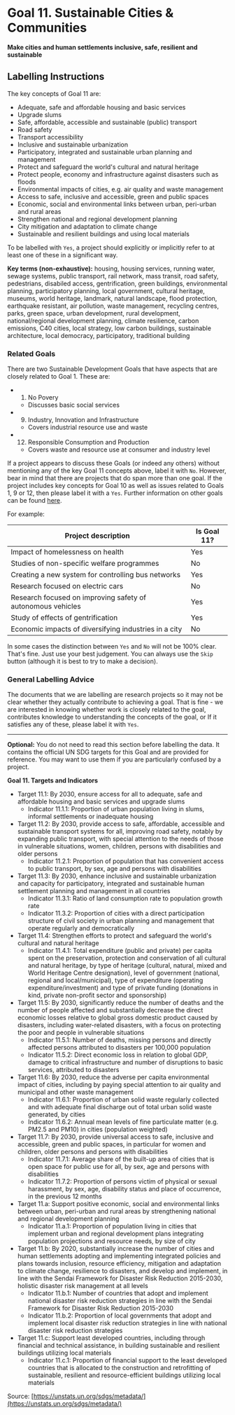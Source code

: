 # Goal 11. Sustainable Cities & Communities
**Make cities and human settlements inclusive, safe, resilient and sustainable**

## Labelling Instructions

The key concepts of Goal 11 are:

* Adequate, safe and affordable housing and basic services 
* Upgrade slums
* Safe, affordable, accessible and sustainable (public) transport
* Road safety
* Transport accessibility
* Inclusive and sustainable urbanization 
* Participatory, integrated and sustainable urban planning and management
* Protect and safeguard the world's cultural and natural heritage
* Protect people, economy and infrastructure against disasters such as floods
* Environmental impacts of cities, e.g. air quality and waste management
* Access to safe, inclusive and accessible, green and public spaces
* Economic, social and environmental links between urban, peri-urban and rural areas
* Strengthen national and regional development planning
* City mitigation and adaptation to climate change
* Sustainable and resilient buildings and using local materials

To be labelled with `Yes`, a project should explicitly or implicitly refer to at least one of these in a significant way.

**Key terms (non-exhaustive):** housing, housing services, running water, sewage systems, public transport, rail network, mass transit, road safety, pedestrians, disabiled access, gentrification, green buildings, environmental planning, participatory planning, local government, cultural heritage, museums, world heritage, landmark, natural landscape, flood protection, earthquake resistant, air pollution, waste management, recycling centres, parks, green space, urban development, rural development, national/regional development planning, climate resilience, carbon emissions, C40 cities, local strategy, low carbon buildings, sustainable architecture, local democracy, participatory, traditional building

### Related Goals

There are two Sustainable Development Goals that have aspects that are closely related to Goal 1. These are:


- 1. No Povery
	- Discusses basic social services
- 9. Industry, Innovation and Infrastructure
	- Covers industrial resource use and waste
- 12. Responsible Consumption and Production
	- Covers waste and resource use at consumer and industry level

If a project appears to discuss these Goals (or indeed any others) without mentioning any of the key Goal 11 concepts above, label it with `No`. However, bear in mind that there are projects that do span more than one goal. If the project includes key concepts for Goal 10 as well as issues related to Goals 1, 9 or 12, then please label it with a `Yes`. Further information on other goals can be found [here](https://unstats.un.org/sdgs/metadata/).

For example:

| Project description                                         | Is Goal 11? |
|-------------------------------------------------------------|-------------|
| Impact of homelessness on health                            | Yes         |
| Studies of non-specific welfare programmes                  | No          |
| Creating a new system for controlling bus networks          | Yes         |
| Research focused on electric cars                           | No          |
| Research focused on improving safety of autonomous vehicles | Yes         |
| Study of effects of gentrification                          | Yes         |
| Economic impacts of diversifying industries in a city       | No          |

In some cases the distinction between `Yes` and `No` will not be 100% clear. That's fine. Just use your best judgement. You can always use the `Skip` button (although it is best to try to make a decision).


### General Labelling Advice

The documents that we are labelling are research projects so it may not be clear whether they actually contribute to achieving a goal. That is fine - we are interested in knowing whether work is closely related to the goal, contributes knowledge to understanding the concepts of the goal, or If it satisfies any of these, please label it with `Yes`.


---

**Optional:** You do not need to read this section before labelling the data. It contains the official UN SDG targets for this Goal and are provided for reference. You may want to use them if you are particularly confused by a project.


**Goal 11. Targets and Indicators**

* Target 11.1: By 2030, ensure access for all to adequate, safe and affordable housing and basic services and upgrade slums
	* Indicator 11.1.1: Proportion of urban population living in slums, informal settlements or inadequate housing
* Target 11.2: By 2030, provide access to safe, affordable, accessible and sustainable transport systems for all, improving road safety, notably by expanding public transport, with special attention to the needs of those in vulnerable situations, women, children, persons with disabilities and older persons
	* Indicator 11.2.1: Proportion of population that has convenient access to public transport, by sex, age and persons with disabilities
* Target 11.3: By 2030, enhance inclusive and sustainable urbanization and capacity for participatory, integrated and sustainable human settlement planning and management in all countries
	* Indicator 11.3.1: Ratio of land consumption rate to population growth rate
	* Indicator 11.3.2: Proportion of cities with a direct participation structure of civil society in urban planning and management that operate regularly and democratically
* Target 11.4: Strengthen efforts to protect and safeguard the world's cultural and natural heritage
	* Indicator 11.4.1: Total expenditure (public and private) per capita spent on the preservation, protection and conservation of all cultural and natural heritage, by type of heritage (cultural, natural, mixed and World Heritage Centre designation), level of government (national, regional and local/municipal), type of expenditure (operating expenditure/investment) and type of private funding (donations in kind, private non-profit sector and sponsorship)
* Target 11.5: By 2030, significantly reduce the number of deaths and the number of people affected and substantially decrease the direct economic losses relative to global gross domestic product caused by disasters, including water-related disasters, with a focus on protecting the poor and people in vulnerable situations
	* Indicator 11.5.1: Number of deaths, missing persons and directly affected persons attributed to disasters per 100,000 population
	* Indicator 11.5.2: Direct economic loss in relation to global GDP, damage to critical infrastructure and number of disruptions to basic services, attributed to disasters
* Target 11.6: By 2030, reduce the adverse per capita environmental impact of cities, including by paying special attention to air quality and municipal and other waste management
	* Indicator 11.6.1: Proportion of urban solid waste regularly collected and with adequate final discharge out of total urban solid waste generated, by cities
	* Indicator 11.6.2: Annual mean levels of fine particulate matter (e.g. PM2.5 and PM10) in cities (population weighted)
* Target 11.7: By 2030, provide universal access to safe, inclusive and accessible, green and public spaces, in particular for women and children, older persons and persons with disabilities
	* Indicator 11.7.1: Average share of the built-up area of cities that is open space for public use for all, by sex, age and persons with disabilities
	* Indicator 11.7.2: Proportion of persons victim of physical or sexual harassment, by sex, age, disability status and place of occurrence, in the previous 12 months
* Target 11.a: Support positive economic, social and environmental links between urban, peri-urban and rural areas by strengthening national and regional development planning
	* Indicator 11.a.1: Proportion of population living in cities that implement urban and regional development plans integrating population projections and resource needs, by size of city
* Target 11.b: By 2020, substantially increase the number of cities and human settlements adopting and implementing integrated policies and plans towards inclusion, resource efficiency, mitigation and adaptation to climate change, resilience to disasters, and develop and implement, in line with the Sendai Framework for Disaster Risk Reduction 2015-2030, holistic disaster risk management at all levels
	* Indicator 11.b.1: Number of countries that adopt and implement national disaster risk reduction strategies in line with the Sendai Framework for Disaster Risk Reduction 2015-2030
	* Indicator 11.b.2: Proportion of local governments that adopt and implement local disaster risk reduction strategies in line with national disaster risk reduction strategies
* Target 11.c: Support least developed countries, including through financial and technical assistance, in building sustainable and resilient buildings utilizing local materials
	* Indicator 11.c.1: Proportion of financial support to the least developed countries that is allocated to the construction and retrofitting of sustainable, resilient and resource-efficient buildings utilizing local materials

Source: [https://unstats.un.org/sdgs/metadata/](https://unstats.un.org/sdgs/metadata/)
